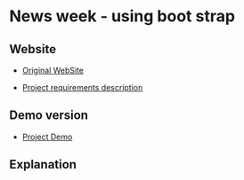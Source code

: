 # News week - using boot strap

## Website

- [Original WebSite](https://www.newsweek.com/)

- [Project requirements description](https://www.theodinproject.com/courses/html5-and-css3/lessons/using-bootstrap)

## Demo version

- [Project Demo](https://shjang7.github.io/news-week/)

## Explanation
